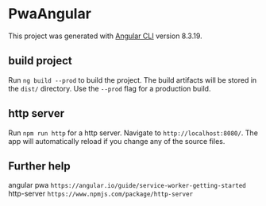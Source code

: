 # PwaAngular

This project was generated with [Angular CLI](https://github.com/angular/angular-cli) version 8.3.19.

## build project

Run `ng build --prod` to build the project. The build artifacts will be stored in the `dist/` directory. Use the `--prod` flag for a production build.

## http server

Run `npm run http` for a http server. Navigate to `http://localhost:8080/`. The app will automatically reload if you change any of the source files.

## Further help

angular pwa `https://angular.io/guide/service-worker-getting-started`
http-server `https://www.npmjs.com/package/http-server`
